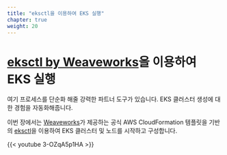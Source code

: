 ```yaml
---
title: "eksctl을 이용하여 EKS 실행"
chapter: true
weight: 20
---
```


# [eksctl by Weaveworks](https://eksctl.io/)을 이용하여 EKS 실행

여기 프로세스를 단순화 해줄 강력한 파트너 도구가 있습니다. EKS 클러스터 생성에 대한 경험을 자동화해줍니다.

이번 장에서는 [Weaveworks](https://weave.works)가 제공하는 공식 AWS CloudFormation 템플릿을 기반의 [eksctl](https://eksctl.io)을 이용하여 EKS 클러스터 및 노드를 시작하고 구성합니다.

{{< youtube 3-OZqA5p1HA >}}

